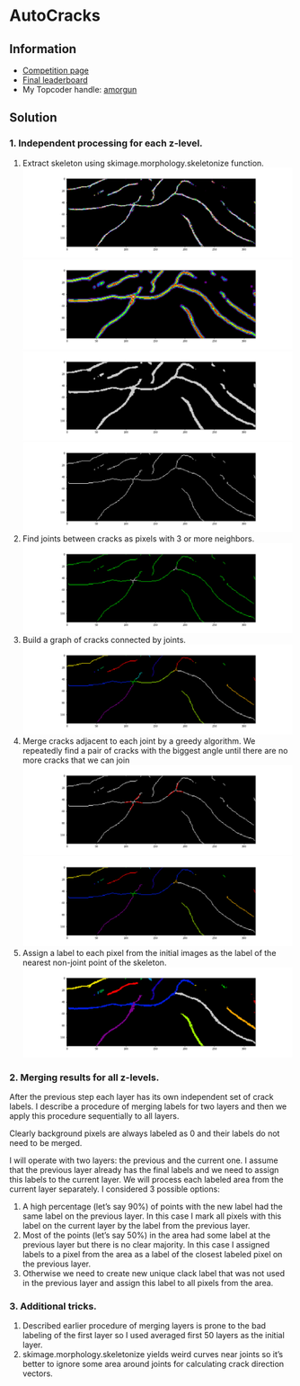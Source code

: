 # AutoCracks
## Information
- [Competition page](https://community.topcoder.com/longcontest/?module=ViewProblemStatement&rd=17037&pm=14753)
- [Final leaderboard](https://community.topcoder.com/longcontest/stats/?module=ViewOverview&rd=17037)
- My Topcoder handle: [amorgun](https://www.topcoder.com/members/amorgun/)

## Solution
### 1. Independent processing for each z-level.
1) Extract skeleton using skimage.morphology.skeletonize function.
![Initial image](/readme_images/initial.png)
![Blurred image](readme_images/initial_blured.png)
![Binarized blurred image](readme_images/initial_blured_binarized.png)
![Skeleton](readme_images/skeleton.png)
2) Find joints between cracks as pixels with 3 or more neighbors.
![Skeleton with joint areas](readme_images/skeleton_with_joints.png)
3) Build a graph of cracks connected by joints.
![Separate skeleton parts](readme_images/bone_map.png)
4) Merge cracks adjacent to each joint by a greedy algorithm. We repeatedly find a pair of cracks with the biggest angle until there are no more cracks that we can join
![Direction vectors for cracks adjacent to the joints](readme_images/part_vectors.png)
![Skeleton parts after merging lined cracks](readme_images/merged_skeleton.png)
5) Assign a label to each pixel from the initial images as the label of the nearest non-joint point of the skeleton.
![Final result for the layer](readme_images/final_layer_result.png)

### 2. Merging results for all z-levels.
After the previous step each layer has its own independent set of crack labels. I describe a procedure of merging labels for two layers and then we apply this procedure sequentially to all layers.

Clearly background pixels are always labeled as 0 and their labels do not need to be merged.

I will operate with two layers: the previous and the current one. I assume that the previous layer already has the final labels and we need to assign this labels to the current layer. We will process each labeled area from the current layer separately. I considered 3 possible options:
1) A high percentage (let’s say 90%) of points with the new label had the same label on the previous layer. In this case I mark all pixels with this label on the current layer by the label from the previous layer.
2) Most of the points (let’s say 50%) in the area had some label at the previous layer but there is no clear majority. In this case I assigned labels to a pixel from the area as a label of the closest labeled pixel on the previous layer.
3) Otherwise we need to create new unique clack label that was not used in the previous layer and assign this label to all pixels from the area. 
    
### 3. Additional tricks.
1) Described earlier procedure of merging layers is prone to the bad labeling of the first layer so I used averaged first 50 layers as the initial layer.
2) skimage.morphology.skeletonize yields weird curves near joints so it’s better to ignore some area around joints for calculating crack direction vectors.
